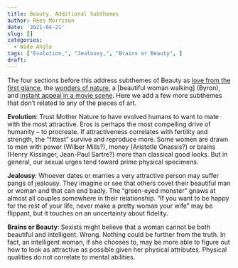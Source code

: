 ```yaml
---
title: Beauty, Additional Subthemes
author: Rees Morrison
date: '2021-04-21'
slug: []
categories:
  - Wide Angle
tags: ["Evolution,", "Jealousy,", "Brains or Beauty", ]
draft: 
---
```


The four sections before this address subthemes of Beauty as [love from the first glance](Flack), the [wonders of nature](Monet), a [beautiful woman walking] (Byron), and [instant appeal in a movie scene](Taxi).  Here we add a few more subthemes that don’t related to any of the pieces of art.

**Evolution**:   Trust Mother Nature to have evolved humans to want to mate with the most attractive.  Eros is perhaps the most compelling drive of humanity – to procreate.  If attractiveness correlates with fertility and strength, the “fittest” survive and reproduce more.  Some women are drawn to men with power (Wilber Mills?), money (Aristotle Onassis?) or brains (Henry Kissinger, Jean-Paul Sartre?) more than classical good looks.  But in general, our sexual urges tend toward prime physical specimens.  

**Jealousy**:  Whoever dates or marries a very attractive person may suffer pangs of jealousy.  They imagine or see that others covet their beautiful man or woman and that can end badly.  The “green-eyed monster” gnaws at almost all couples somewhere in their relationship.  “If you want to be happy for the rest of your life, never make a pretty woman your wife” may be flippant, but it touches on an uncertainty about fidelity.

**Brains or Beauty**:  Sexists might believe that a woman cannot be both beautiful and intelligent.  Wrong.  Nothing could be further from the truth.  In fact, an intelligent woman, if she chooses to, may be more able to figure out how to look as attractive as possible given her physical attributes.  Physical qualities do not correlate to mental abilities.
